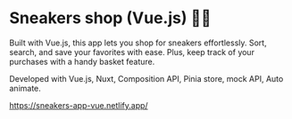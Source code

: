 # Sneakers shop (Vue.js) 👟💥 

Built with Vue.js, this app lets you shop for sneakers effortlessly. Sort, search, and save your favorites with ease. 
Plus, keep track of your purchases with a handy basket feature.

Developed with Vue.js, Nuxt, Composition API, Pinia store, mock API, Auto animate.

https://sneakers-app-vue.netlify.app/
